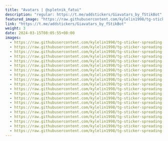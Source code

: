 ```yaml
---
title: "Avatars | @spletnik_fatui"
description: "regular: https://t.me/addstickers/Giavatars_by_fStikBot"
featured_image: "https://raw.githubusercontent.com/kylelin1998/tg-sticker-spreading-worldwide-images/main/img/18457296-5942-4d92-96cd-44e6f74361d8.jpg"
link: "https://t.me/addstickers/Giavatars_by_fStikBot"
weight: 3
date: 2024-03-15T08:05:55+08:00
images:
  - https://raw.githubusercontent.com/kylelin1998/tg-sticker-spreading-worldwide-images/main/img/18457296-5942-4d92-96cd-44e6f74361d8.jpg
  - https://raw.githubusercontent.com/kylelin1998/tg-sticker-spreading-worldwide-images/main/img/4296d39a-fe7d-4886-aca0-e94a73525275.jpg
  - https://raw.githubusercontent.com/kylelin1998/tg-sticker-spreading-worldwide-images/main/img/80386cb6-3308-4602-98e8-50dd6e800de2.jpg
  - https://raw.githubusercontent.com/kylelin1998/tg-sticker-spreading-worldwide-images/main/img/28c6cc79-6559-439c-ac2b-813cd8c654fa.jpg
  - https://raw.githubusercontent.com/kylelin1998/tg-sticker-spreading-worldwide-images/main/img/b781d20a-3a93-4f2d-840d-ce84d0f8d2c2.jpg
  - https://raw.githubusercontent.com/kylelin1998/tg-sticker-spreading-worldwide-images/main/img/62efb3fe-5df9-41c8-b1ac-caf7b340490e.jpg
  - https://raw.githubusercontent.com/kylelin1998/tg-sticker-spreading-worldwide-images/main/img/ed7bdeba-7075-4eb6-8bf3-88c5c0f17796.jpg
  - https://raw.githubusercontent.com/kylelin1998/tg-sticker-spreading-worldwide-images/main/img/253873ce-e06c-409d-b132-17e5aa5eaf93.jpg
  - https://raw.githubusercontent.com/kylelin1998/tg-sticker-spreading-worldwide-images/main/img/25330130-49d8-4713-a4f5-ff7398ddf4fa.jpg
  - https://raw.githubusercontent.com/kylelin1998/tg-sticker-spreading-worldwide-images/main/img/7e281ae7-f447-469e-becb-1c8b01737e0f.jpg
  - https://raw.githubusercontent.com/kylelin1998/tg-sticker-spreading-worldwide-images/main/img/c6f4f54f-7e32-4d5f-b8c7-dc9d2b84ad37.jpg
  - https://raw.githubusercontent.com/kylelin1998/tg-sticker-spreading-worldwide-images/main/img/0b6e08a1-e786-441c-af42-2bc24ceb1a5c.jpg
  - https://raw.githubusercontent.com/kylelin1998/tg-sticker-spreading-worldwide-images/main/img/6f365f3c-9ea3-481c-9d64-aa3f7ddc8746.jpg
  - https://raw.githubusercontent.com/kylelin1998/tg-sticker-spreading-worldwide-images/main/img/8e073270-0c83-4b0d-98da-909e051e4528.jpg
  - https://raw.githubusercontent.com/kylelin1998/tg-sticker-spreading-worldwide-images/main/img/f7cf4b15-856e-4789-a0fe-2103c7c3ead4.jpg
  - https://raw.githubusercontent.com/kylelin1998/tg-sticker-spreading-worldwide-images/main/img/e2ee4a77-62f3-4abd-a861-d06c689e3fed.jpg
  - https://raw.githubusercontent.com/kylelin1998/tg-sticker-spreading-worldwide-images/main/img/091ff086-cbc3-49df-b533-a42e9cb3398d.jpg
  - https://raw.githubusercontent.com/kylelin1998/tg-sticker-spreading-worldwide-images/main/img/09729f42-c847-4ee4-bfc1-37daf7d279b6.jpg
  - https://raw.githubusercontent.com/kylelin1998/tg-sticker-spreading-worldwide-images/main/img/4cbc88a0-1382-4a25-b394-e1260cc9b625.jpg
  - https://raw.githubusercontent.com/kylelin1998/tg-sticker-spreading-worldwide-images/main/img/5ef08a93-2b86-42af-a03b-43883654a5a0.jpg
---
```

